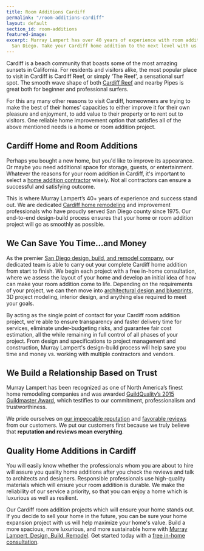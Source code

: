 ```yaml
---
title: Room Additions Cardiff
permalink: "/room-additions-cardiff"
layout: default
section_id: room-additions
featured-image: 
excerpt: Murray Lampert has over 40 years of experience with room additions in Cardiff,
  San Diego. Take your Cardiff home addition to the next level with us.
---
```


Cardiff is a beach community that boasts some of the most amazing sunsets in California. For residents and visitors alike, the most popular place to visit in Cardiff is Cardiff Reef, or simply ‘The Reef’, a sensational surf spot. The smooth wave shape of both [Cardiff Reef](http://www.surfline.com/surf-report/cardiff-reef-south-southern-california_139590/) and nearby Pipes is great both for beginner and professional surfers.

For this any many other reasons to visit Cardiff, homeowners are trying to make the best of their homes’ capacities to either improve it for their own pleasure and enjoyment, to add value to their property or to rent out to visitors. One reliable home improvement option that satisfies all of the above mentioned needs is a home or room addition project.

## Cardiff Home and Room Additions

Perhaps you bought a new home, but you'd like to improve its appearance. Or maybe you need additional space for storage, guests, or entertainment. Whatever the reasons for your room addition in Cardiff, it's important to select a [home addition contractor](/san-diego-room-additions) wisely. Not all contractors can ensure a successful and satisfying outcome.

This is where Murray Lampert’s 40+ years of experience and success stand out. We are dedicated [Cardiff home remodeling](/service-locations/cardiff-design-build-and-remodel-services/) and improvement professionals who have proudly served San Diego county since 1975. Our end-to-end design-build process ensures that your home or room addition project will go as smoothly as possible.

## We Can Save You Time...and Money

As the premier [San Diego design, build, and remodel company](/), our dedicated team is able to carry out your complete Cardiff home addition from start to finish. We begin each project with a free in-home consultation, where we assess the layout of your home and develop an initial idea of how can make your room addition come to life. Depending on the requirements of your project, we can then move into [architectural design and blueprints](/san-diego-architectural-design-services), 3D project modeling, interior design, and anything else required to meet your goals.

By acting as the single point of contact for your Cardiff room addition project, we're able to ensure transparency and faster delivery time for services, eliminate under-budgeting risks, and guarantee fair cost estimation, all the while remaining in full control of all phases of your project. From design and specifications to project management and construction, Murray Lampert's design-build process will help save you time and money vs. working with multiple contractors and vendors.

## We Build a Relationship Based on Trust

Murray Lampert has been recognized as one of North America’s finest home remodeling companies and was awarded [GuildQuality’s 2015 Guildmaster Award](/murray-lampert-recognized-among-north-americas-best), which testifies to our commitment, professionalism and trustworthiness.

We pride ourselves on [our impeccable reputation](https://www.youtube.com/watch?v=RGn8ISNG-AY&amp;feature=youtu.be) and [favorable reviews](/reviews) from our customers. We put our customers first because we truly believe that **reputation and reviews mean everything**.

## Quality Home Additions in Cardiff

You will easily know whether the professionals whom you are about to hire will assure you quality home additions after you check the reviews and talk to architects and designers. Responsible professionals use high-quality materials which will ensure your room addition is durable. We make the reliability of our service a priority, so that you can enjoy a home which is luxurious as well as resilient.

Our Cardiff room addition projects which will ensure your home stands out. If you decide to sell your home in the future, you can be sure your home expansion project with us will help maximize your home's value. Build a more spacious, more luxurious, and more sustainable home with [Murray Lampert, Design, Build, Remodel](/). Get started today with a [free in-home consultation](/contact).
